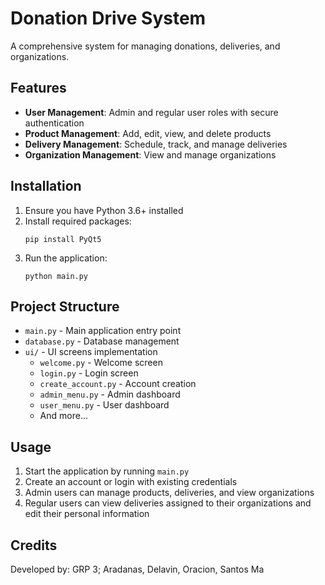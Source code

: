# Donation Drive System

A comprehensive system for managing donations, deliveries, and organizations.

## Features

- **User Management**: Admin and regular user roles with secure authentication
- **Product Management**: Add, edit, view, and delete products
- **Delivery Management**: Schedule, track, and manage deliveries
- **Organization Management**: View and manage organizations

## Installation

1. Ensure you have Python 3.6+ installed
2. Install required packages:
   ```
   pip install PyQt5
   ```
3. Run the application:
   ```
   python main.py
   ```

## Project Structure

- `main.py` - Main application entry point
- `database.py` - Database management
- `ui/` - UI screens implementation
  - `welcome.py` - Welcome screen
  - `login.py` - Login screen
  - `create_account.py` - Account creation
  - `admin_menu.py` - Admin dashboard
  - `user_menu.py` - User dashboard
  - And more...

## Usage

1. Start the application by running `main.py`
2. Create an account or login with existing credentials
3. Admin users can manage products, deliveries, and view organizations
4. Regular users can view deliveries assigned to their organizations and edit their personal information

## Credits

Developed by:
GRP 3; Aradanas, Delavin, Oracion, Santos Ma 